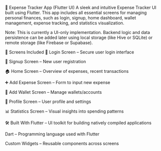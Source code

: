 💸 Expense Tracker App (Flutter UI)
A sleek and intuitive Expense Tracker UI built using Flutter. This app includes all essential screens for managing personal finances, such as login, signup, home dashboard, wallet management, expense tracking, and statistics visualization.

Note: This is currently a UI-only implementation. Backend logic and data persistence can be added later using local storage (like Hive or SQLite) or remote storage (like Firebase or Supabase).

📱 Screens Included
🔐 Login Screen – Secure user login interface

📝 Signup Screen – New user registration

🏠 Home Screen – Overview of expenses, recent transactions

➕ Add Expense Screen – Form to input new expense

👛 Add Wallet Screen – Manage wallets/accounts

👤 Profile Screen – User profile and settings

📊 Statistics Screen – Visual insights into spending patterns

🛠️ Built With
Flutter – UI toolkit for building natively compiled applications

Dart – Programming language used with Flutter

Custom Widgets – Reusable components across screens

